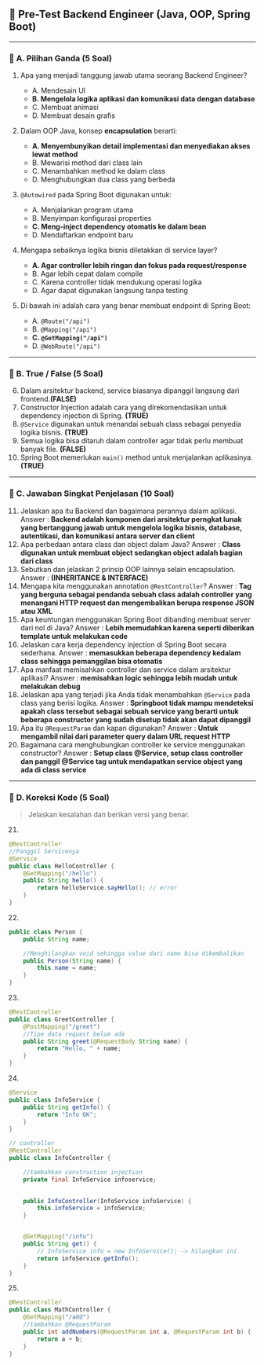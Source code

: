 ## 🧠 **Pre-Test Backend Engineer (Java, OOP, Spring Boot)**

---

### 🔸 **A. Pilihan Ganda (5 Soal)**

1. Apa yang menjadi tanggung jawab utama seorang Backend Engineer?

   - A. Mendesain UI
   - **B. Mengelola logika aplikasi dan komunikasi data dengan database** 
   - C. Membuat animasi
   - D. Membuat desain grafis

2. Dalam OOP Java, konsep **encapsulation** berarti:

   - **A. Menyembunyikan detail implementasi dan menyediakan akses lewat method**
   - B. Mewarisi method dari class lain
   - C. Menambahkan method ke dalam class
   - D. Menghubungkan dua class yang berbeda

3. `@Autowired` pada Spring Boot digunakan untuk:

   - A. Menjalankan program utama
   - B. Menyimpan konfigurasi properties
   - **C. Meng-inject dependency otomatis ke dalam bean**
   - D. Mendaftarkan endpoint baru

4. Mengapa sebaiknya logika bisnis diletakkan di service layer?

   - **A. Agar controller lebih ringan dan fokus pada request/response**
   - B. Agar lebih cepat dalam compile
   - C. Karena controller tidak mendukung operasi logika
   - D. Agar dapat digunakan langsung tanpa testing

5. Di bawah ini adalah cara yang benar membuat endpoint di Spring Boot:

   - A. `@Route("/api")`
   - B. `@Mapping("/api")`
   - **C. `@GetMapping("/api")`**
   - D. `@WebRoute("/api")`

---

### 🔸 **B. True / False (5 Soal)**

6. Dalam arsitektur backend, service biasanya dipanggil langsung dari frontend.**(FALSE)**
7. Constructor Injection adalah cara yang direkomendasikan untuk dependency injection di Spring. **(TRUE)**
8. `@Service` digunakan untuk menandai sebuah class sebagai penyedia logika bisnis. **(TRUE)**
9. Semua logika bisa ditaruh dalam controller agar tidak perlu membuat banyak file. **(FALSE)**
10. Spring Boot memerlukan `main()` method untuk menjalankan aplikasinya. **(TRUE)**

---

### 🔸 **C. Jawaban Singkat Penjelasan (10 Soal)**

11. Jelaskan apa itu Backend dan bagaimana perannya dalam aplikasi.
Answer : **Backend adalah komponen dari arsitektur perngkat lunak yang bertanggung jawab untuk mengelola logika bisnis, database, autentikasi, dan komunikasi antara server dan client**
12. Apa perbedaan antara class dan object dalam Java?
Answer : **Class digunakan untuk membuat object sedangkan object adalah bagian dari class**
13. Sebutkan dan jelaskan 2 prinsip OOP lainnya selain encapsulation. 
Answer : **(INHERITANCE & INTERFACE)**
14. Mengapa kita menggunakan annotation `@RestController`?
Answer : **Tag yang berguna sebagai pendanda sebuah class adalah controller yang menangani HTTP request dan mengembalikan berupa response JSON atau XML**
15. Apa keuntungan menggunakan Spring Boot dibanding membuat server dari nol di Java?
Answer : **Lebih memudahkan karena seperti diberikan template untuk melakukan code**
16. Jelaskan cara kerja dependency injection di Spring Boot secara sederhana.
Answer : **memasukkan beberapa dependency kedalam class sehingga pemanggilan bisa otomatis**
17. Apa manfaat memisahkan controller dan service dalam arsitektur aplikasi?
Answer : **memisahkan logic sehingga lebih mudah untuk melakukan debug**
18. Jelaskan apa yang terjadi jika Anda tidak menambahkan `@Service` pada class yang berisi logika.
Answer : **Springboot tidak mampu mendeteksi apakah class tersebut sebagai sebuah service yang berarti untuk beberapa constructor yang sudah disetup tidak akan dapat dipanggil**
19. Apa itu `@RequestParam` dan kapan digunakan?
Answer : **Untuk mengambil nilai dari parameter query dalam URL request HTTP**
20. Bagaimana cara menghubungkan controller ke service menggunakan constructor?
Answer : **Setup class @Service, setup class controller dan panggil @Service tag untuk mendapatkan service object yang ada di class service**

---

### 🔸 **D. Koreksi Kode (5 Soal)**

> Jelaskan kesalahan dan berikan versi yang benar.

21.

```java
@RestController
//Panggil Servicenya
@Service
public class HelloController {
    @GetMapping("/hello")
    public String hello() {
        return helloService.sayHello(); // error
    }
}
```

22.

```java
public class Person {
    public String name;

    //Menghilangkan void sehingga value dari name bisa dikembalikan
    public Person(String name) {
        this.name = name;
    }
}
```

23.

```java
@RestController
public class GreetController {
    @PostMapping("/greet")
    //Tipe data request belum ada
    public String greet(@RequestBody String name) {
        return "Hello, " + name;
    }
}
```

24.

```java
@Service
public class InfoService {
    public String getInfo() {
        return "Info OK";
    }
}

// controller
@RestController
public class InfoController {

    //tambahkan construction injection
    private final InfoService infoservice;

   
    public InfoController(InfoService infoService) {
        this.infoService = infoService;
    }


    @GetMapping("/info")
    public String get() {
        // InfoService info = new InfoService(); -> hilangkan ini
        return infoService.getInfo();
    }
}
```

25.

```java
@RestController
public class MathController {
    @GetMapping("/add")
    //tambahkan @RequestParam
    public int addNumbers(@RequestParam int a, @RequestParam int b) {
        return a + b;
    }
}
```
